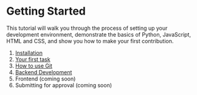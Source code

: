 # Getting Started

This tutorial will walk you through the process of setting up your development environment, demonstrate the basics of Python, JavaScript, HTML and CSS, and show you how to make your first contribution.

1. [Installation](/getting-started/installation.md)
2. [Your first task](/getting-started/your-first-task.md)
3. [How to use Git](/getting-started/how-to-use-git.md)
4. [Backend Development](/getting-started/backend.md)
5. Frontend \(coming soon\)
6. Submitting for approval \(coming soon\)



